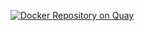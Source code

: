 [![Docker Repository on Quay](https://quay.io/repository/radanalyticsio/ubi-jre-11-minimal/status "Docker Repository on Quay")](https://quay.io/repository/radanalyticsio/ubi-jre-11-minimal)
